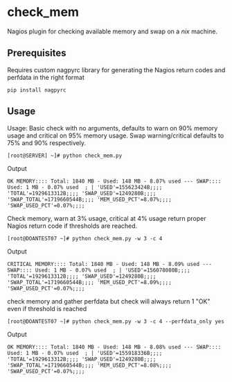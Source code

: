 # check_mem
Nagios plugin for checking available memory and swap on a *nix* machine. 

## Prerequisites
Requires custom nagpyrc library for generating the Nagios return codes and perfdata in the right format
```
pip install nagpyrc
```

## Usage

Usage:
Basic check with no arguments, defaults to warn on 90% memory usage and critical on 95% memory usage. Swap warning/critical defaults to 75% and 90% respectively. 
```
[root@SERVER] ~]# python check_mem.py
```
Output
```
OK MEMORY:::: Total: 1840 MB - Used: 148 MB - 8.07% used --- SWAP:::: Used: 1 MB - 0.07% used  ; | 'USED'=155623424B;;;; 'TOTAL'=1929613312B;;;; 'SWAP_USED'=1249280B;;;; 'SWAP_TOTAL'=1719660544B;;;; 'MEM_USED_PCT'=8.07%;;;; 'SWAP_USED_PCT'=0.07%;;;;
```

Check memory, warn at 3% usage, critical at 4% usage return proper Nagios return code if thresholds are reached.
```
[root@DOANTEST07 ~]# python check_mem.py -w 3 -c 4
```
Output
```
CRITICAL MEMORY:::: Total: 1840 MB - Used: 148 MB - 8.09% used --- SWAP:::: Used: 1 MB - 0.07% used  ; | 'USED'=156078080B;;;; 'TOTAL'=1929613312B;;;; 'SWAP_USED'=1249280B;;;; 'SWAP_TOTAL'=1719660544B;;;; 'MEM_USED_PCT'=8.09%;;;; 'SWAP_USED_PCT'=0.07%;;;;
```

check memory and gather perfdata but check will always return 1 "OK" even if threshold is reached
```
[root@DOANTEST07 ~]# python check_mem.py -w 3 -c 4 --perfdata_only yes
```
Output
```
OK MEMORY:::: Total: 1840 MB - Used: 148 MB - 8.08% used --- SWAP:::: Used: 1 MB - 0.07% used  ; | 'USED'=155918336B;;;; 'TOTAL'=1929613312B;;;; 'SWAP_USED'=1249280B;;;; 'SWAP_TOTAL'=1719660544B;;;; 'MEM_USED_PCT'=8.08%;;;; 'SWAP_USED_PCT'=0.07%;;;;

```
